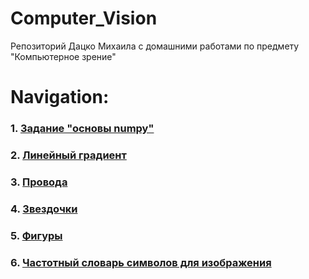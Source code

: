 # Computer_Vision
Репозиторий Дацко Михаила с домашними работами по предмету "Компьютерное зрение"

# Navigation:
### 1. [Задание "основы numpy"](./numpy_task) 

### 2. [Линейный градиент](./gradient) 

### 3. [Провода](./wires) 

### 4. [Звездочки](./stars) 

### 5. [Фигуры](./figures) 

### 6. [Частотный словарь символов для изображения](./alphabet)
